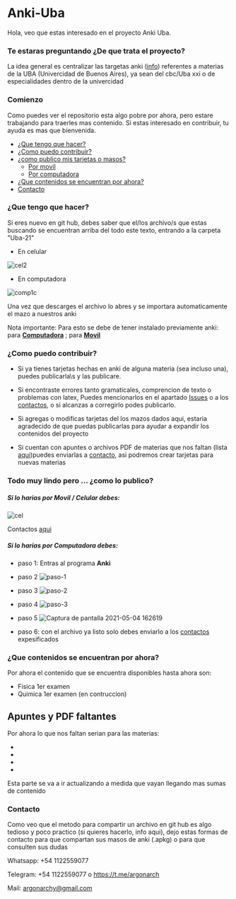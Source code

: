 # Anki-Uba
Hola, veo que estas interesado en el proyecto Anki Uba.

### Te estaras preguntando ¿De que trata el proyecto?

La idea general es centralizar las targetas anki ([info](https://youtu.be/y0dsv4SjWds?t=43)) referentes a materias de la UBA (Univercidad de Buenos Aires), ya sean del cbc/Uba xxi o de especialidades dentro de la univercidad

### Comienzo

Como puedes ver el repositorio esta algo pobre por ahora, pero estare trabajando para traerles mas contenido. Si estas interesado en contribuir, tu ayuda es mas que bienvenida.

<!--ts-->
  * [¿Que tengo que hacer?](#que-tengo-que-hacer)
  * [¿Como puedo contribuir?](#como-puedo-contribuir)
   * [¿como publico mis tarjetas o masos?](#todo-muy-lindo-pero--como-lo-publico)
     * [Por movil](#si-lo-harias-por-movil--celular-debes)
     * [Por computadora](#si-lo-harias-por-computadora-debes)
  * [¿Que contenidos se encuentran por ahora?](#que-contenidos-se-encuentran-por-ahora)
  * [Contacto](#contacto)
<!--te-->
### ¿Que tengo que hacer?

Si eres nuevo en git hub, debes saber que el/los archivo/s que estas buscando se encuentran arriba del todo este texto, entrando a la carpeta "Uba-21"

- En celular

![cel2](https://user-images.githubusercontent.com/51279889/117212407-afd97900-add0-11eb-89e4-a56901fc326f.jpg)

- En computadora

![comp1c](https://user-images.githubusercontent.com/51279889/117208294-57ec4380-adcb-11eb-8bb0-b170ee9cbc37.jpg)

Una vez que descarges el archivo lo abres y se importara automaticamente el mazo a nuestros anki

Nota importante: Para esto se debe de tener instalado previamente anki: para [**Computadora**](https://apps.ankiweb.net/) ; para [**Movil**](https://play.google.com/store/apps/details?id=com.ichi2.anki)

### ¿Como puedo contribuir?
- Si ya tienes tarjetas hechas en anki de alguna materia (sea incluso una),  puedes publicarla\s y las publicare.

- Si encontraste errores tanto gramaticales, comprencion de texto o problemas con latex, Puedes mencionarlos en el apartado [Issues](https://github.com/argonarch/Anki-Uba/issues/new) o a los [contactos](#contacto), o si alcanzas a corregirlo podes publicarlo.

- Si agregas o modificas tarjetas del los mazos dados aqui, estaria agradecido de que puedas publicarlas para ayudar a expandir los contenidos del proyecto

- Si cuentan con apuntes o archivos PDF de materias que nos faltan (lista [aqui]())puedes enviarlas a [contacto](#contacto), asi podremos crear tarjetas para nuevas materias  

### Todo muy lindo pero ... ¿como lo publico?

##### Si lo harias por **Movil / Celular** debes:

![cel](https://user-images.githubusercontent.com/51279889/117090652-4e150280-ad2f-11eb-9c42-8f92f87f3c9e.jpg)

Contactos [aqui](#contacto)

##### Si lo harias por **Computadora** debes:

- paso 1: Entras al programa **Anki**
- paso 2
![paso-1](https://user-images.githubusercontent.com/51279889/116948332-7a5c5080-ac55-11eb-855f-86b2d2139bbb.jpg)
- paso 3
![paso-2](https://user-images.githubusercontent.com/51279889/116948331-7a5c5080-ac55-11eb-920c-62c591f6e638.jpg)
- paso 4
![paso-3](https://user-images.githubusercontent.com/51279889/116948328-792b2380-ac55-11eb-9857-09ed4baf8af8.jpg)

- paso 5
![Captura de pantalla 2021-05-04 162619](https://user-images.githubusercontent.com/51279889/117225771-7eb97280-ade9-11eb-8ead-9d4d814adb9b.jpg)


- paso 6: con el archivo ya listo solo debes enviarlo a los [contactos](#contacto) expesificados

### ¿Que contenidos se encuentran por ahora?

Por ahora el contenido que se encuentra disponibles hasta ahora son:

- Fisica   1er examen 
- Quimica  1er examen (en contruccion)

## Apuntes y PDF faltantes

Por ahora lo que nos faltan serian para las materias:

- 
-
-
-


Esta parte se va a ir actualizando a medida que vayan llegando mas sumas de contenido

### Contacto
Como veo que el metodo para compartir un archivo en git hub es algo tedioso y poco practico (si quieres hacerlo, info aqui), dejo estas formas de contacto para que compartan sus masos de anki (.apkg) o para que consulten sus dudas

Whatsapp: +54 1122559077

Telegram: +54 1122559077 o https://t.me/argonarch

Mail: argonarchy@gmail.com
